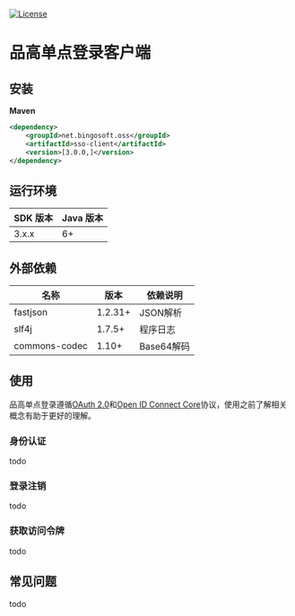 [![License](https://img.shields.io/badge/license-Apache%202-4EB1BA.svg)](https://www.apache.org/licenses/LICENSE-2.0.html)

# 品高单点登录客户端

## 安装
**Maven**

```xml
<dependency>
	<groupId>net.bingosoft.oss</groupId>
	<artifactId>sso-client</artifactId>
	<version>[3.0.0,]</version>
</dependency>
```

## 运行环境

SDK 版本 | Java 版本
------- | -------
3.x.x   | 6+

## 外部依赖
名称      | 版本    | 依赖说明      
-------  | ------- | -------   
fastjson | 1.2.31+ | JSON解析
slf4j    | 1.7.5+  | 程序日志       
commons-codec | 1.10+ | Base64解码 

## 使用

品高单点登录遵循[OAuth 2.0](https://tools.ietf.org/html/rfc6749)和[Open ID Connect Core](http://openid.net/specs/openid-connect-core-1_0.html)协议，使用之前了解相关概念有助于更好的理解。

### 身份认证

todo

### 登录注销

todo

### 获取访问令牌

todo

## 常见问题

todo


